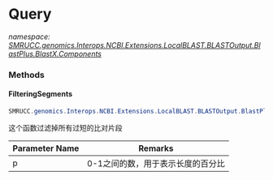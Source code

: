 ﻿# Query
_namespace: [SMRUCC.genomics.Interops.NCBI.Extensions.LocalBLAST.BLASTOutput.BlastPlus.BlastX.Components](./index.md)_





### Methods

#### FilteringSegments
```csharp
SMRUCC.genomics.Interops.NCBI.Extensions.LocalBLAST.BLASTOutput.BlastPlus.BlastX.Components.Query.FilteringSegments(System.Double)
```
这个函数过滤掉所有过短的比对片段

|Parameter Name|Remarks|
|--------------|-------|
|p|0-1之间的数，用于表示长度的百分比|



